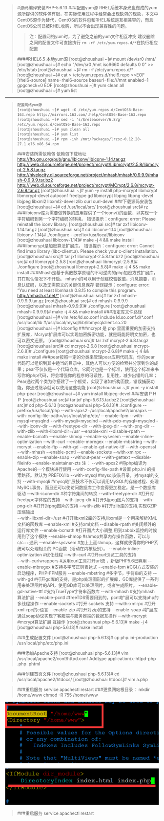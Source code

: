 >#源码编译安装PHP-5.6.13
>###配置yum源
>RHEL系统本身光盘做成的yum源所提供的软件包有限，在实际使用过程中经常会出现缺包的现象，本文中CentOS源作为替代，CentOS的软件包和RHEL系统是互相兼容的，而且CentOS公司已被RHEL收购，所以不会出现兼容性的问题。
>>注：配置网络yum时，为了避免之前的yum文件相互冲突
>>建议删除之间的配置文件可直接执行 `rm -rf /etc/yum.repos.d/*`在执行相应配置
>
>####RHEL6.5
>	 本地yum源
>     [root@zhoushuai ~]# mount /dev/sr0  /mnt/
>     [root@zhoushuai ~]# echo "/dev/sr0 /mnt iso9660 defaults 0 0" >> /etc/fstab
>     [root@zhoushuai ~]# rm -rf /etc/yum.repos.d/*
>     [root@zhoushuai ~]# cat > /etc/yum.repos.d/rhel6.repo <<EOF
>     [rhel6-source]
>     name=rhel6-source
>     baseurl=file:///mnt
>     enabled=1
>     gpgcheck=0
>     EOF
>     [root@zhoushuai ~]# yum clean all
>     [root@zhoushuai ~]# yum list
_________________________________________________________________________
>	  配置网络yum源
>	  [root@zhoushuai ~]# wget -O /etc/yum.repos.d/CentOS6-Base-163.repo http://mirrors.163.com/.help/CentOS6-Base-163.repo
>	  [root@zhoushuai ~]# sed -i 's/$releasever/6.8/g' /etc/yum.repos.d/CentOS6-Base-163.repo
>	  [root@zhoushuai ~]# yum clean all
>	  [root@zhoushuai ~]# yum list
>	  [root@zhoushuai ~]# rpm -ivh /mnt/Packages/lrzsz-0.12.20-27.1.el6.x86_64.rpm
>###安装所需依赖包
>	  依赖包下载地址
>	  http://ftp.gnu.org/pub/gnu/libiconv/libiconv-1.14.tar.gz
>	  http://iweb.dl.sourceforge.net/project/mcrypt/Libmcrypt/2.5.8/libmcrypt-2.5.8.tar.gz
>	  http://hivelocity.dl.sourceforge.net/project/mhash/mhash/0.9.9.9/mhash-0.9.9.9.tar.bz2
>	  http://iweb.dl.sourceforge.net/project/mcrypt/MCrypt/2.6.8/mcrypt-2.6.8.tar.gz
>	  [root@zhoushuai ~]# yum -y install php-mcrypt libmcrypt libmcrypt-devel autoconf freetype gd libmcrypt libpng libpng-devel libjpeg libxml2 libxml2-devel zlib curl curl-devel
>###下载源码安装包
>	  [root@zhoushuai ~]# cd /usr/local/src/
>	  [root@zhoushuai src]# rz
>###libiconv库为需要做转换的应用提供了一个iconv()的函数，以实现一个字符编码到另一个字符编码的转换。 错误提示：configure: error: Please reinstall the iconv library.
>	  [root@zhoushuai src]# tar zxf libiconv-1.14.tar.gz 
>	  [root@zhoushuai src]# cd libiconv-1.14
>	  [root@zhoushuai libiconv-1.14]# ./configure --prefix=/usr/local/libiconv
>	  [root@zhoushuai libiconv-1.14]# make -j 4 && make install
>###libmcrypt是加密算法扩展库。 错误提示：configure: error: Cannot find imap library (libc-client.a). Please check your c-client installation.
>	  [root@zhoushuai src]# tar jxf libmcrypt-2.5.8.tar.bz2
>	  [root@zhoushuai src]# cd libmcrypt-2.5.8
>	  [root@zhoushuai libmcrypt-2.5.8]# ./configure
>	  [root@zhoushuai libmcrypt-2.5.8]# make -j 4 && make install
>###Mhash是基于离散数学原理的不可逆向的php加密方式扩展库，其在默认情况下不开启。 mhash的可以用于创建校验数值，消息摘要，消息认证码，以及无需原文的关键信息保存 错误提示：configure: error: “You need at least libmhash 0.8.15 to compile this program. http://mhash.sf.net/”
>	  [root@zhoushuai src]# tar zxf mhash-0.9.9.9.tar.gz 
>	  [root@zhoushuai src]# cd mhash-0.9.9.9
>	  [root@zhoushuai mhash-0.9.9.9]# ./configure 
>	  [root@zhoushuai mhash-0.9.9.9]# make -j 4 && make install
>###指定库文件路径
>	  [root@zhoushuai ~]# vim /etc/ld.so.conf
>	  include ld.so.conf.d/*.conf
>	  /usr/local/lib
>	  #/usr/local/mysql/lib/libmysqlclient.so.20
>	  [root@zhoushuai ~]# ldconfig
>###mcrypt 是 php 里面重要的加密支持扩展库，Mcrypt扩展库可以实现加密解密功能，就是既能将明文加密，也可以密文还原。
>	  [root@zhoushuai src]# tar zxf mcrypt-2.6.8.tar.gz 
>	  [root@zhoushuai src]# cd mcrypt-2.6.8
>	  [root@zhoushuai mcrypt-2.6.8]# ./configure
>	  [root@zhoushuai mcrypt-2.6.8]# make -j 4 && make install
>###pear按照一定的分类来管理pear应用代码库，你的pear代码可以组织到其中适当的目录中，其他人可以方便的检索并分享到你的成果；pear不仅仅是一个代码仓库，它同时也是一个标准，使用这个标准来书写你的php代码，将会增强你的程序的可读性，复用性，减少出错的几率；Pear通过两个类为你搭建了一个框架，实现了诸如析构函数，错误捕获功能，你通过继承就可以使用这些功能
>	  [root@zhoushuai ~]# yum -y install php-pear
>	  [root@zhoushuai ~]# yum install libjpeg-devel
>###安装ＰＨＰ
>	  [root@zhoushuai src]# tar jxf php-5.6.13.tar.bz2 
>	  [root@zhoushuai src]# cd php-5.6.13
>	  [root@zhoushuai php-5.6.13]# ./configure --prefix=/usr/local/php --with-apxs2=/usr/local/apache2/bin/apxs --with-config-file-path=/usr/local/php/etc/ --enable-fpm  --with-mysql=mysqlnd --with-mysqli=mysqlnd --with-pdo-mysql=mysqlnd --with-iconv-dir --with-freetype-dir --with-jpeg-dir --with-png-dir --with-zlib --with-libxml-dir=/usr --enable-xml --disable-rpath --enable-bcmath --enable-shmop --enable-sysvsem --enable-inline-optimization --with-curl --enable-mbregex --enable-mbstring --with-mcrypt --enable-ftp --with-gd --enable-gd-native-ttf --with-openssl --with-mhash --enable-pcntl --enable-sockets --with-xmlrpc --enable-zip --enable-soap --without-pear --with-gettext --disable-fileinfo --enable-maintainer-zts
>	  注：
>	  --with-apxs2                			#将php编译为Apache的一个模块进行使用
>	  --with-config-file-path     			#设置 php.ini 的搜索路径。默认为 PREFIX/lib
>	  --with-mysql                    	#mysql安装目录，对mysql的支持
>	  --with-mysqli                  		#mysqli扩展技术不仅可以调用MySQL的存储过程、处理MySQL事务，而且还可以使访问数据库工作变得更加稳定。是一个数据库驱动
>	  --with-iconv-dir                		#种字符集间的转换
>	  --with-freetype-dir             		#打开对freetype字体库的支持 
>	  --with-jpeg-dir                 		#打开对jpeg图片的支持 
>	  --with-png-dir              		#打开对png图片的支持
>	  --with-zlib                        	#打开zlib库的支持,实现GZIP压缩输出      
>	  --with-libxml-dir=/usr  			#打开libxml2库的支持,libxml是一个用来解析XML文档的函数库
>	  --enable-xml                    	#支持xml文档
>	  --disable-rpath             		#关闭额外的运行库文件
>	  --enable-bcmath             		#打开图片大小调整,用到zabbix监控的时候用到了这个模块
>	  --enable-shmop              		#shmop共享内存操作函数，可以与c/c++通讯
>	  --enable-sysvsem  				#加上上面shmop，这样就使得你的PHP系统可以处理相关的IPC函数（活动在内核级别）。
>	  --enable-inline-optimization       	#优化线程
>	  --with-curl                     		#打开curl浏览工具的支持  
>	  --with-curlwrappers         		#运用curl工具打开url流 ，新版PHP5.6已弃用
>	  --enable-mbregex            		#支持多字节正则表达式
>	  --enable-fpm                    	#CGI方式安装的启动程序，PHP-FPM服务
>	  --enable-mbstring           		#多字节，字符串的支持
>	  --with-gd                      		#打开gd库的支持，是php处理图形的扩展库，GD库提供了一系列用来处理图片的API，使用GD库可以处理图片，或者生成图片。
>	  --enable-gd-native-ttf  			#支持TrueType字符串函数库
>	  --with-mhash                    	#支持mhash算法扩展
>	  --enable-pcntl              		#freeTDS需要用到的，pcntl扩展可以支持php的多线程操作
>	  --enable-sockets            		#打开 sockets 支持
>	  --with-xmlrpc                   	#打开xml-rpc的c语言
>	  --enable-zip                  	#打开对zip的支持
>	  --enable-soap               		#扩展库通过soap协议实现了客服端与服务器端的数据互操作
>	  --with-mcrypt                   	#mcrypt算法扩展 互操作
>	  [root@zhoushuai php-5.6.13]# make -j 4
>	  [root@zhoushuai php-5.6.13]# make install

>###生成配置文件
>	  [root@zhoushuai php-5.6.13]# cp php.ini-production /usr/local/php/etc/php.ini
 
>###添加Apache支持
>	  [root@zhoushuai php-5.6.13]# vim /usr/local/apache2/conf/httpd.conf
>	  Addtype application/x-httpd-php .php .phtml
 
>###创建首页文件
>	  [root@zhoushuai php-5.6.13]# cd /usr/local/apache2/htdocs/
>	  [root@zhoushuai htdocs]# vim a.php
>	  <?php
>	 	 phpinfo();
>	  ?>

>###重启服务
>	  service apachectl restart
>###更换网站根目录：
>	  mkdir /home/www
>	  chmod -R 755 /home/www
>
![20160603165436.png](./images/20160603165436.png)
>
![20160603165607.png](./images/20160603165607.png)
>###重启服务
>	  service apachectl restart





